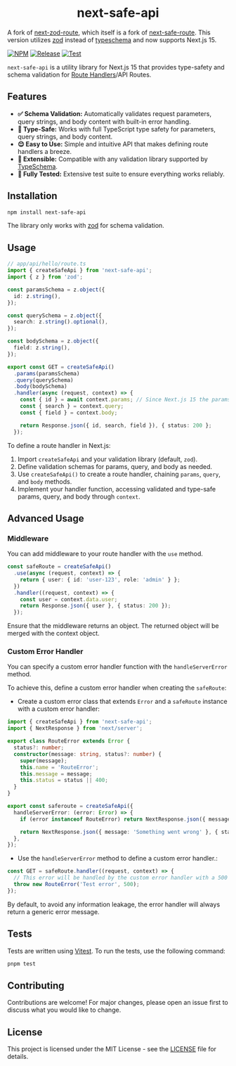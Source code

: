 <h1 align="center">next-safe-api</h1>

A fork of [next-zod-route](https://github.com/Melvynx/next-zod-route), which itself is a fork of [next-safe-route](https://github.com/richardsolomou/next-safe-route). This version utilizes [zod](https://github.com/colinhacks/zod) instead of [typeschema](https://github.com/typeschema/main) and now supports Next.js 15.


[![NPM](https://img.shields.io/npm/v/next-safe-api?style=for-the-badge&logo=npm)](https://www.npmjs.com/package/next-safe-api)
[![Release](https://github.com/StephanJ98/next-safe-api/actions/workflows/release.yaml/badge.svg)](https://github.com/StephanJ98/next-safe-api/actions/workflows/release.yaml)
[![Test](https://github.com/StephanJ98/next-safe-api/actions/workflows/test.yaml/badge.svg)](https://github.com/StephanJ98/next-safe-api/actions/workflows/test.yaml)

`next-safe-api` is a utility library for Next.js 15 that provides type-safety and schema validation for [Route Handlers](https://nextjs.org/docs/app/building-your-application/routing/route-handlers)/API Routes.

## Features

- **✅ Schema Validation:** Automatically validates request parameters, query strings, and body content with built-in error handling.
- **🧷 Type-Safe:** Works with full TypeScript type safety for parameters, query strings, and body content.
- **😌 Easy to Use:** Simple and intuitive API that makes defining route handlers a breeze.
- **🔗 Extensible:** Compatible with any validation library supported by [TypeSchema](https://typeschema.com).
- **🧪 Fully Tested:** Extensive test suite to ensure everything works reliably.

## Installation

```sh
npm install next-safe-api
```

The library only works with [zod](https://zod.dev) for schema validation.

## Usage

```ts
// app/api/hello/route.ts
import { createSafeApi } from 'next-safe-api';
import { z } from 'zod';

const paramsSchema = z.object({
  id: z.string(),
});

const querySchema = z.object({
  search: z.string().optional(),
});

const bodySchema = z.object({
  field: z.string(),
});

export const GET = createSafeApi()
  .params(paramsSchema)
  .query(querySchema)
  .body(bodySchema)
  .handler(async (request, context) => {
    const { id } = await context.params; // Since Next.js 15 the params are now a promise
    const { search } = context.query;
    const { field } = context.body;

    return Response.json({ id, search, field }), { status: 200 };
  });
```

To define a route handler in Next.js:

1. Import `createSafeApi` and your validation library (default, `zod`).
2. Define validation schemas for params, query, and body as needed.
3. Use `createSafeApi()` to create a route handler, chaining `params`, `query`, and `body` methods.
4. Implement your handler function, accessing validated and type-safe params, query, and body through `context`.

## Advanced Usage

### Middleware

You can add middleware to your route handler with the `use` method.

```ts
const safeRoute = createSafeApi()
  .use(async (request, context) => {
    return { user: { id: 'user-123', role: 'admin' } };
  })
  .handler((request, context) => {
    const user = context.data.user;
    return Response.json({ user }, { status: 200 });
  });
```

Ensure that the middleware returns an object. The returned object will be merged with the context object.

### Custom Error Handler

You can specify a custom error handler function with the `handleServerError` method.

To achieve this, define a custom error handler when creating the `safeRoute`:

- Create a custom error class that extends `Error` and a `safeRoute` instance with a custom error handler:

```ts
import { createSafeApi } from 'next-safe-api';
import { NextResponse } from 'next/server';

export class RouteError extends Error {
  status?: number;
  constructor(message: string, status?: number) {
    super(message);
    this.name = 'RouteError';
    this.message = message;
    this.status = status || 400;
  }
}

export const saferoute = createSafeApi({
  handleServerError: (error: Error) => {
    if (error instanceof RouteError) return NextResponse.json({ message: error.message }, { status: error.status });

    return NextResponse.json({ message: 'Something went wrong' }, { status: 400 });
  },
});
```

- Use the `handleServerError` method to define a custom error handler.:

```ts
const GET = safeRoute.handler((request, context) => {
  // This error will be handled by the custom error handler with a 500 status code
  throw new RouteError('Test error', 500);
});
```

By default, to avoid any information leakage, the error handler will always return a generic error message.

## Tests

Tests are written using [Vitest](https://vitest.dev). To run the tests, use the following command:

```sh
pnpm test
```

## Contributing

Contributions are welcome! For major changes, please open an issue first to discuss what you would like to change.

## License

This project is licensed under the MIT License - see the [LICENSE](LICENSE) file for details.
